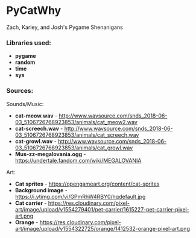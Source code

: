 # PyCatWhy
Zach, Karley, and Josh's Pygame Shenanigans



### Libraries used:
* **pygame**
* **random**
* **time**
* **sys**



### Sources:

Sounds/Music:
* **cat-meow.wav** - http://www.wavsource.com/snds_2018-06-03_5106726768923853/animals/cat_meow2.wav 
* **cat-screech.wav** - http://www.wavsource.com/snds_2018-06-03_5106726768923853/animals/cat_screech.wav
* **cat-growl.wav** - http://www.wavsource.com/snds_2018-06-03_5106726768923853/animals/cat_growl.wav
* **Mus-zz-megalovania.ogg** - https://undertale.fandom.com/wiki/MEGALOVANIA


Art:
* **Cat sprites** - https://opengameart.org/content/cat-sprites
* **Background image** - https://i.ytimg.com/vi/GPmRhW4RBY0/hqdefault.jpg
* **Cat carrier** - https://res.cloudinary.com/pixel-art/image/upload/v1554279401/pet-carrier/1615227-pet-carrier-pixel-art.png
* **Orange** - https://res.cloudinary.com/pixel-art/image/upload/v1554322725/orange/1412532-orange-pixel-art.png